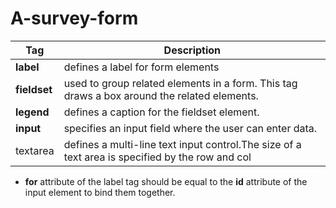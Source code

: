 # A-survey-form

| Tag | Description |
| --- | ----------- |
| **label** | defines a label for form elements |
| **fieldset** | used to group related elements in a form. This tag draws a box around the related elements. |
| **legend** | defines a caption for the fieldset element. |
| **input** | specifies an input field where the user can enter data. |
| textarea | defines a multi-line text input control.The size of a text area is specified by the row and col | 




<ul>
<li> <b>for</b> attribute of the label tag should be equal to the <b>id</b> attribute of the input element to bind them together. </li>
</ul>
